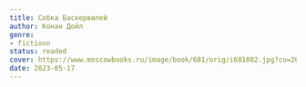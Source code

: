 ```yaml
---
title: Собка Баскервилей
author: Конан Дойл
genre:
- fictionn
status: readed
cover: https://www.moscowbooks.ru/image/book/681/orig/i681082.jpg?cu=20191127184546
date: 2023-05-17
---
```


